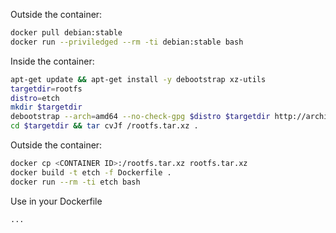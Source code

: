 Outside the container:
```sh
docker pull debian:stable
docker run --priviledged --rm -ti debian:stable bash
```
Inside the container:
```sh
apt-get update && apt-get install -y debootstrap xz-utils
targetdir=rootfs
distro=etch
mkdir $targetdir
debootstrap --arch=amd64 --no-check-gpg $distro $targetdir http://archive.debian.org/debian
cd $targetdir && tar cvJf /rootfs.tar.xz .
```
Outside the container:
```sh
docker cp <CONTAINER ID>:/rootfs.tar.xz rootfs.tar.xz
docker build -t etch -f Dockerfile .
docker run --rm -ti etch bash
```

Use in your Dockerfile

```FROM yodebu/etch:i386
...
```
